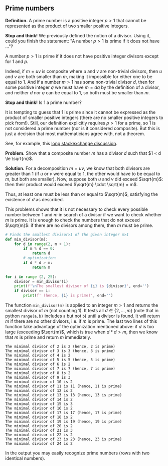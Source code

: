 ## Prime numbers
__Definition.__ A prime number is a positive integer $p > 1$ that cannot be represented as the product of two smaller positive integers.

__Stop and think!__ We previously defined the notion of a divisor. Using it, could you finish the statement: "A number $p > 1$ is prime if it does not have ..."?

A number $p > 1$ is prime if it does not have positive integer divisors except for $1$ and $p$.

Indeed, if $m = uv$ is composite where $u$ and $v$ are non-trivial divisors, then $u$ and $v$ are both smaller than $m$, making it impossible for either one to be equal to $1$. And if a number $m > 1$ has some non-trivial divisor $d$, then for some positive integer $q$ we must have $m = dq$ by the definition of a divisor, and neither $d$ nor $q$ can be equal to $1$, so both must be smaller than $m$.

__Stop and think!__ Is $1$ a prime number? 

It is tempting to guess that $1$ is prime since it cannot be expressed as the product of smaller positive integers (there are no smaller positive integers to pick from!). Still, our definition explicitly requires $p > 1$ for a prime, so $1$ is not considered a prime number (nor is it considered composite). But this is just a decision that most mathematicians agree with, not a theorem. 

See, for example, this [long stackexchange discussion](https://math.stackexchange.com/questions/120/why-is-1-not-a-prime-number).

__Problem.__ Show that a composite number $m$ has a divisor $d$ such that $1 < d \le \sqrt{m}$.

__Solution.__ For a decomposition $m = uv$, we know that both divisors are greater than $1$ (if $u$ or $v$ were equal to $1$, the other would have to be equal to $m$, but both are smaller). Now, suppose both $u$ and $v$ did exceed $\sqrt{m}$: then their product would exceed $\sqrt{m} \cdot \sqrt{m} = m$.

Thus, at least one must be less than or equal to $\sqrt{m}$, satisfying the existence of $d$ as described.

This problems shows that it is not necessary to check every possible number between $1$ and $m$ in search of a divisor if we want to check whether $m$ is prime. It is enough to check the numbers that do not exceed $\sqrt{m}$: if there are no divisors among them, then $m$ must be prime.

```python
# Finds the smallest divisor>1 of the given integer m>1
def min_divisor(m):
    for d in range(2, m + 1):
        if m % d == 0:
            return d
        # optimization:
        if d * d > m:
            return m
      
for i in range (2, 25):
    divisor = min_divisor(i)
    print(f'\nThe smallest divisor of {i} is {divisor}', end='')
    if divisor == i:
        print(f' (hence, {i} is prime)', end='')

```

The function `min_divisor(m)` is applied to an integer $m>1$ and returns the smallest divisor of $m$ (not counting $1$). It tests all $d \in \{2, ..., m\}$ (note that in python `range(a,b)` includes `a` but not `b`) until a divisor is found. It will return $m$ if there are no other divisors, i.e. if $m$ is prime. The last two lines of this function take advantage of the optimization mentioned above: if $d$ is too large (exceeding $\sqrt{m}$, which is true when $d * d > m$, then we know that $m$ is prime and return $m$ immediately.

```pythong
The minimal divisor of 2 is 2 (hence, 2 is prime)
The minimal divisor of 3 is 3 (hence, 3 is prime)
The minimal divisor of 4 is 2
The minimal divisor of 5 is 5 (hence, 5 is prime)
The minimal divisor of 6 is 2
The minimal divisor of 7 is 7 (hence, 7 is prime)
The minimal divisor of 8 is 2
The minimal divisor of 9 is 3
The minimal divisor of 10 is 2
The minimal divisor of 11 is 11 (hence, 11 is prime)
The minimal divisor of 12 is 2
The minimal divisor of 13 is 13 (hence, 13 is prime)
The minimal divisor of 14 is 2
The minimal divisor of 15 is 3
The minimal divisor of 16 is 2
The minimal divisor of 17 is 17 (hence, 17 is prime)
The minimal divisor of 18 is 2
The minimal divisor of 19 is 19 (hence, 19 is prime)
The minimal divisor of 20 is 2
The minimal divisor of 21 is 3
The minimal divisor of 22 is 2
The minimal divisor of 23 is 23 (hence, 23 is prime)
The minimal divisor of 24 is 2
```

In the output you may easily recognize prime numbers (rows with two identical numbers).
